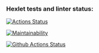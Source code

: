 ### Hexlet tests and linter status:
[![Actions Status](https://github.com/petrovskydv/python-project-lvl1/workflows/hexlet-check/badge.svg)](https://github.com/petrovskydv/python-project-lvl1/actions)


[![Maintainability](https://api.codeclimate.com/v1/badges/a99a88d28ad37a79dbf6/maintainability)](https://codeclimate.com/github/codeclimate/codeclimate/maintainability)


[![Github Actions Status](https://github.com/petrovskydv/python-project-lvl1/workflows/Python%20CI/badge.svg)](https://github.com/petrovskydv/python-project-lvl1/actions)